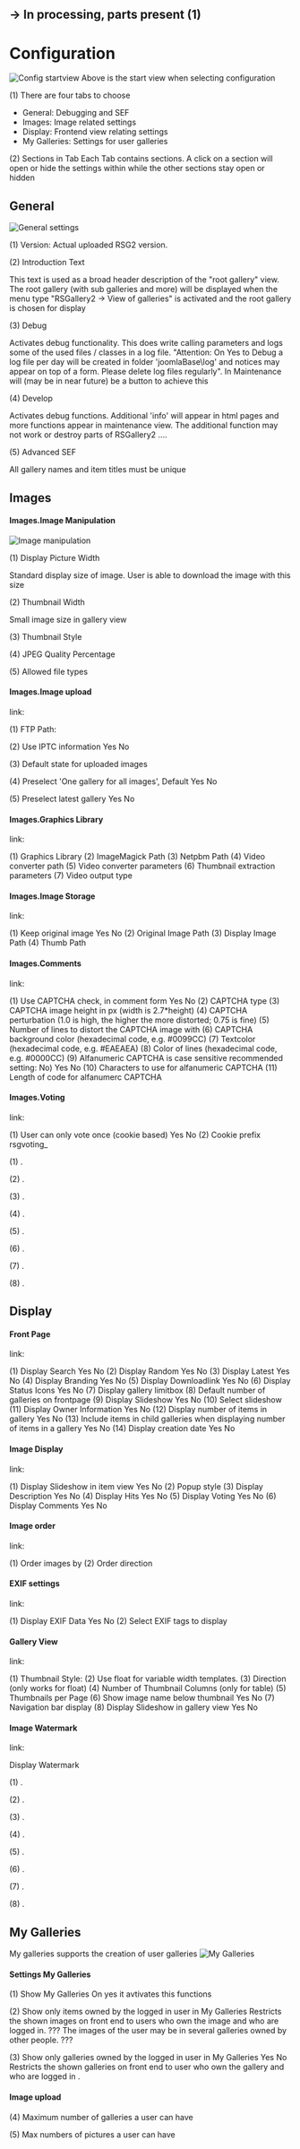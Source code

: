 
## -> In processing, parts present (1)

# Configuration

![Config startview](https://github.com/RSGallery2/RSGallery2_Project/blob/master/Documentation/Images/config.StartView.png?raw=true)
Above is the start view when selecting configuration

(1) There are four tabs to choose
 * General: Debugging and SEF
 * Images: Image related settings
 * Display: Frontend view relating settings
 * My Galleries: Settings for user galleries

(2) Sections in Tab
Each Tab contains sections. A click on a section will open or hide the settings within while the other sections stay open or hidden

## General

![General settings](https://github.com/RSGallery2/RSGallery2_Project/blob/master/Documentation/Images/config.GeneralSettings.png?raw=true)

(1) Version: Actual uploaded RSG2 version.

(2) Introduction Text

This text is used as a broad header description of the "root gallery" view. The root gallery (with sub galleries and more) will be displayed when the menu type "RSGallery2 -> View of galleries" is activated and the root gallery is chosen for display

(3) Debug

Activates debug functionality. This does write calling parameters and logs some of the used files / classes in a log file.
"Attention: On Yes to Debug a log file per day will be created in folder 'joomlaBase\\log' and notices may appear on top of a form. Please delete log files regularly". In Maintenance will (may be in near future) be a button to achieve this

(4) Develop

Activates debug functions. Additional 'info' will appear in html pages and more functions appear in maintenance view. The additional function may not work or destroy parts of RSGallery2 ....

(5) Advanced SEF

All gallery names and item titles must be unique

## Images

#### Images.Image Manipulation

![Image manipulation](https://github.com/RSGallery2/RSGallery2_Project/blob/master/Documentation/Images/config.image.manipulation.png?raw=true)

(1) Display Picture Width

Standard display size of image. User is able to download the image with this size

(2) Thumbnail Width

Small image size in gallery view

(3) Thumbnail Style

(4) JPEG Quality Percentage

(5) Allowed file types

#### Images.Image upload

link:

(1) FTP Path:

(2) Use IPTC information Yes No

(3) Default state for uploaded images

(4) Preselect 'One gallery for all images', Default Yes No

(5) Preselect latest gallery Yes No

#### Images.Graphics Library

link:

(1) Graphics Library
(2) ImageMagick Path
(3) Netpbm Path
(4) Video converter path
(5) Video converter parameters
(6) Thumbnail extraction parameters
(7) Video output type

#### Images.Image Storage

link:

(1) Keep original image Yes No
(2) Original Image Path
(3) Display Image Path
(4) Thumb Path

#### Images.Comments

link:

(1) Use CAPTCHA check, in comment form Yes No
(2) CAPTCHA type
(3) CAPTCHA image height in px (width is 2.7*height)
(4) CAPTCHA perturbation (1.0 is high, the higher the more distorted; 0.75 is fine)
(5) Number of lines to distort the CAPTCHA image with
(6) CAPTCHA background color (hexadecimal code, e.g. #0099CC)
(7) Textcolor (hexadecimal code, e.g. #EAEAEA)
(8) Color of lines (hexadecimal code, e.g. #0000CC)
(9) Alfanumeric CAPTCHA is case sensitive recommended setting: No) Yes No
(10) Characters to use for alfanumeric CAPTCHA
(11) Length of code for alfanumerc CAPTCHA

#### Images.Voting

link:

(1) User can only vote once (cookie based) Yes No
(2) Cookie prefix rsgvoting_

(1) .

(2) .

(3) .

(4) .

(5) .

(6) .

(7) .

(8) .

## Display

#### Front Page

link:

(1) Display Search Yes No
(2) Display Random Yes No
(3) Display Latest Yes No
(4) Display Branding Yes No
(5) Display Downloadlink Yes No
(6) Display Status Icons Yes No
(7) Display gallery limitbox
(8) Default number of galleries on frontpage
(9) Display Slideshow Yes No
(10) Select slideshow
(11) Display Owner Information Yes No
(12) Display number of items in gallery Yes No
(13) Include items in child galleries when displaying number of items in a gallery Yes No
(14) Display creation date Yes No

#### Image Display

link:

(1) Display Slideshow in item view Yes No
(2) Popup style
(3) Display Description Yes No
(4) Display Hits Yes No
(5) Display Voting Yes No
(6) Display Comments Yes No

#### Image order

link:

(1) Order images by
(2) Order direction

#### EXIF settings

link:

(1) Display EXIF Data Yes No
(2) Select EXIF tags to display

#### Gallery View

link:

(1) Thumbnail Style:
(2) Use float for variable width templates.
(3) Direction (only works for float)
(4) Number of Thumbnail Columns (only for table)
(5) Thumbnails per Page
(6) Show image name below thumbnail Yes No
(7) Navigation bar display
(8) Display Slideshow in gallery view Yes No

#### Image Watermark

link:

Display Watermark

(1) .

(2) .

(3) .

(4) .

(5) .

(6) .

(7) .

(8) .

## My Galleries
My galleries supports the creation of user galleries
![My Galleries](https://github.com/RSGallery2/RSGallery2_Project/blob/master/Documentation/Images/config.MyGalleries.png?raw=true)

#### Settings My Galleries
(1) Show My Galleries
On yes it avtivates this functions

(2) Show only items owned by the logged in user in My Galleries
Restricts the shown images on front end to users who own the image and who are logged in.
??? The images of the user may be in several galleries owned by other people. ???

(3) Show only galleries owned by the logged in user in My Galleries Yes No
Restricts the shown galleries on front end to user who own the gallery and who are logged in .

#### Image upload
(4) Maximum number of galleries a user can have

(5) Max numbers of pictures a user can have
